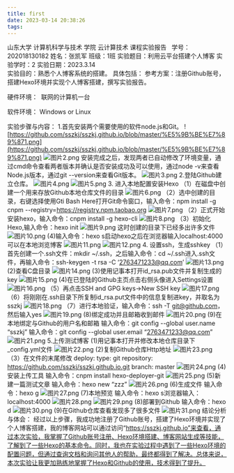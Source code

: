 ```yaml
---
title: first
date: 2023-03-14 20:38:26
tags:
---
```

 山东大学   计算机科学与技术   学院
    云计算技术   课程实验报告
 
学号：202018130182	姓名：张凯军 	班级：1班 
 实验题目：利用云平台搭建个人博客
实验学时：2	实验日期：2023.3.14    
实验目的：熟悉个人博客系统的搭建。
 具体包括：
参考方案：注册Github账号，搭建Hexo环境并实现个人博客搭建，撰写实验报告。


 硬件环境： 
联网的计算机一台


 软件环境：
Windows or Linux

 
 实验步骤与内容：
1.首先安装两个需要使用的软件node.js和Git。
![https://github.com/sszkj/sszkj.github.io/blob/master/%E5%9B%BE%E7%89%871.png](https://github.com/sszkj/sszkj.github.io/blob/master/%E5%9B%BE%E7%89%871.png)
![图片2.png](https://github.com/sszkj/sszkj.github.io/blob/master/%E5%9B%BE%E7%89%872.png)
安装完成之后，发现两者已自动修改了环境变量，通过cmd命令查看两者版本并确认是否安装成功及可以使用，通过node -v来查看Node.js版本，通过git --version来查看Git版本。
![图片3.png](https://github.com/sszkj/sszkj.github.io/blob/master/%E5%9B%BE%E7%89%873.png)
2.登陆Github建立仓库。
![图片4.png](https://github.com/sszkj/sszkj.github.io/blob/master/%E5%9B%BE%E7%89%874.png)
![图片5.png](https://github.com/sszkj/sszkj.github.io/blob/master/%E5%9B%BE%E7%89%875.png)
3. 进入本地配置安装Hexo
（1）在磁盘中创建一个用来存放Github本地仓库文件的目录
![图片6.png](https://github.com/sszkj/sszkj.github.io/blob/master/%E5%9B%BE%E7%89%876.png)
（2）选中创建的目录，右键选择使用Gti Bash Here打开Git命令窗口，输入命令：npm install -g cnpm --registry=https://registry.npm.taobao.org
![图片7.png](https://github.com/sszkj/sszkj.github.io/blob/master/%E5%9B%BE%E7%89%877.png)
（2）正式开始安装hexo，输入命令：cnpm install -g hexo-cli
![图片8.png](https://github.com/sszkj/sszkj.github.io/blob/master/%E5%9B%BE%E7%89%878.png)
（3）初始化Hexo,输入命令：hexo init
![图片9.png](https://github.com/sszkj/sszkj.github.io/blob/master/%E5%9B%BE%E7%89%879.png)
这时创建的目录下已经多出许多文件
![图片10.png](https://github.com/sszkj/sszkj.github.io/blob/master/%E5%9B%BE%E7%89%8710.png)
(4)输入命令：hexo s启动hexo之后在浏览器输入localhost:4000可以在本地浏览博客
![图片11.png](https://github.com/sszkj/sszkj.github.io/blob/master/%E5%9B%BE%E7%89%8711.png)
![图片12.png](https://github.com/sszkj/sszkj.github.io/blob/master/%E5%9B%BE%E7%89%8712.png)
4. 设置ssh，生成sshkey
（1）首先创建一个.ssh文件：mkdir ~/.ssh，之后输入命令：cd ~/.ssh进入.ssh文件，再输入命令：ssh-keygen -t rsa -C ‘2763471233@qq.com’
![图片13.png](https://github.com/sszkj/sszkj.github.io/blob/master/%E5%9B%BE%E7%89%8713.png)
(2)查看C盘目录
![图片14.png](https://github.com/sszkj/sszkj.github.io/blob/master/%E5%9B%BE%E7%89%8714.png)
(3)使用记事本打开id_rsa.pub文件并复制生成的key
![图片15.png](https://github.com/sszkj/sszkj.github.io/blob/master/%E5%9B%BE%E7%89%8715.png)
(4)在已登陆的Github主页点击右侧头像进入Settings设置
![图片16.png](https://github.com/sszkj/sszkj.github.io/blob/master/%E5%9B%BE%E7%89%8716.png)
（5）再点击SSH and GPG keys->New SSH key
![图片17.png](https://github.com/sszkj/sszkj.github.io/blob/master/%E5%9B%BE%E7%89%8717.png)
（6）将刚刚在.ssh目录下所复制id_rsa.put文件中的信息复制进key，并取名为sszkj
![图片18.png](https://github.com/sszkj/sszkj.github.io/blob/master/%E5%9B%BE%E7%89%8718.png)
（7）进行本地验证，输入命令：ssh -T git@github.com，然后输入yes
![图片19.png](https://github.com/sszkj/sszkj.github.io/blob/master/%E5%9B%BE%E7%89%8719.png)
(8)绑定成功并且邮箱收到邮件
![图片20.png](https://github.com/sszkj/sszkj.github.io/blob/master/%E5%9B%BE%E7%89%8720.png)
(9)在本地绑定与Github的用户名和邮箱
输入命令：git config --global user.name “sszkj”
输入命令：git config --global user.email “2763471233@qq.com”
![图片21.png](https://github.com/sszkj/sszkj.github.io/blob/master/%E5%9B%BE%E7%89%8721.png)
5.上传测试博客
(1)用记事本打开并修改本地仓库目录下_config.yml文件
![图片22.png](https://github.com/sszkj/sszkj.github.io/blob/master/%E5%9B%BE%E7%89%8722.png)
(2)复制Github仓库Http地址
![图片23.png](https://github.com/sszkj/sszkj.github.io/blob/master/%E5%9B%BE%E7%89%8723.png)
（3）在文件的末尾修改
deploy:
type: git
repository: https://github.com/sszkj/sszkj.github.io.git
branch: master
![图片24.png](https://github.com/sszkj/sszkj.github.io/blob/master/%E5%9B%BE%E7%89%8724.png)
(4)安装上传工具
输入命令：cnpm install hexo-deployer-git
![图片25.png](https://github.com/sszkj/sszkj.github.io/blob/master/%E5%9B%BE%E7%89%8725.png)
(5)新建一篇测试文章
输入命令：hexo new “zzz”
![图片26.png](https://github.com/sszkj/sszkj.github.io/blob/master/%E5%9B%BE%E7%89%8726.png)
(6)生成文件
输入命令：hexo g
![图片27.png](https://github.com/sszkj/sszkj.github.io/blob/master/%E5%9B%BE%E7%89%8727.png)
(7)本地预览
输入命令：hexo s浏览器输入：localhost:4000
![图片28.png](https://github.com/sszkj/sszkj.github.io/blob/master/%E5%9B%BE%E7%89%8728.png)
![图片29.png](https://github.com/sszkj/sszkj.github.io/blob/master/%E5%9B%BE%E7%89%8729.png)
(8)部署到Github
输入命令：hexo d
![图片30.png](https://github.com/sszkj/sszkj.github.io/blob/master/%E5%9B%BE%E7%89%8730.png)
(9)在Github仓库查看发现多了很多文件
![图片31.png](https://github.com/sszkj/sszkj.github.io/blob/master/%E5%9B%BE%E7%89%8731.png)
结论分析与体会：
经过以上步骤，我成功地注册了Github账号，搭建了Hexo环境并实现了个人博客搭建，我的博客网站可以通过访问“https://sszkj.github.io”来查看，通过本次实验，我掌握了Github账号注册、Hexo环境搭建、博客网站生成等技能，了解到了一些Hexo的基本命令。同时，我也在实验过程中遇到了一些Hexo环境的配置问题，但通过查询文档和询问其他人的帮助，最终都得到了解决。总体来说，本次实验让我更加熟练地掌握了Hexo和Github的使用，技术得到了提升。






